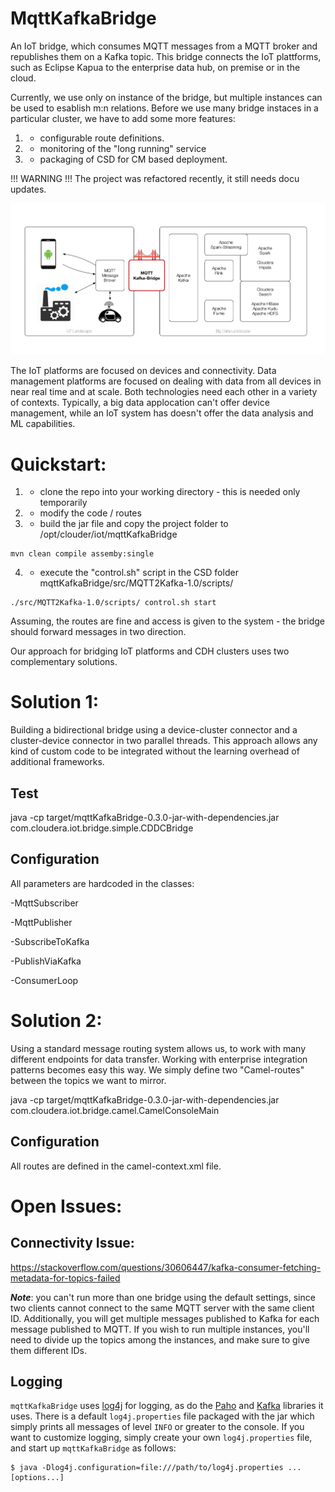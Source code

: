 # MqttKafkaBridge
An IoT bridge, which consumes MQTT messages from a MQTT broker and republishes them on a Kafka topic. This bridge connects the IoT plattforms, such as Eclipse Kapua to the enterprise data hub, on premise or in the cloud.

Currently, we use only on instance of the bridge, but multiple instances can be used to esablish m:n relations.
Before we use many bridge instaces in a particular cluster, we have to add some more features:

1) - configurable route definitions.
2) - monitoring of the "long running" service
3) - packaging of CSD for CM based deployment.

!!! WARNING !!! 
The project was refactored recently, it still needs docu updates.

![sketch](https://github.com/kamir/mqttKafkaBridge/blob/master/docs/MQTT-Kafka-Bridge/Canvas%201.jpg?raw=true "Overview: Bridge between IoT platforms and data management platforms.")

The IoT platforms are focused on devices and connectivity. Data management platforms are focused on dealing with data from all devices in near real time and at scale. Both technologies need each other in a variety of contexts. Typically, a big data applocation can't offer device management, while an IoT system has doesn't offer the data analysis and ML capabilities.

# Quickstart:
1) - clone the repo into your working directory - this is needed only temporarily
2) - modify the code / routes 
3) - build the jar file and copy the project folder to /opt/clouder/iot/mqttKafkaBridge
```
mvn clean compile assemby:single
```
4) - execute the "control.sh" script in the CSD folder mqttKafkaBridge/src/MQTT2Kafka-1.0/scripts/
```
./src/MQTT2Kafka-1.0/scripts/ control.sh start
```
Assuming, the routes are fine and access is given to the system - the bridge should forward messages in two direction.

Our approach for bridging IoT platforms and CDH clusters uses two complementary solutions.

# Solution 1:
Building a bidirectional bridge using a device-cluster connector and a cluster-device connector in two parallel threads.
This approach allows any kind of custom code to be integrated without the learning overhead of additional frameworks.

## Test 
java -cp target/mqttKafkaBridge-0.3.0-jar-with-dependencies.jar com.cloudera.iot.bridge.simple.CDDCBridge 

## Configuration
All parameters are hardcoded in the classes:

-MqttSubscriber

-MqttPublisher

-SubscribeToKafka

-PublishViaKafka

-ConsumerLoop

# Solution 2: 
Using a standard message routing system allows us, to work with many different endpoints for data transfer. Working with enterprise integration patterns becomes easy this way. We simply define two "Camel-routes" between the topics we want to mirror.

java -cp target/mqttKafkaBridge-0.3.0-jar-with-dependencies.jar com.cloudera.iot.bridge.camel.CamelConsoleMain 

## Configuration
All routes are defined in the camel-context.xml file.


# Open Issues:

## Connectivity Issue:
https://stackoverflow.com/questions/30606447/kafka-consumer-fetching-metadata-for-topics-failed

 




***Note***: you can't run more than one bridge using the default settings, since two clients cannot connect to the same MQTT server with the same client ID. 
Additionally, you will get multiple messages published to Kafka for each message published to MQTT. If you wish to run multiple instances, you'll need to divide 
up the topics among the instances, and make sure to give them different IDs.

## Logging
`mqttKafkaBridge` uses [log4j](http://logging.apache.org/log4j/2.x/) for logging, as do the [Paho](http://www.eclipse.org/paho/) 
and [Kafka](http://kafka.apache.org/) libraries it uses. There is a default `log4j.properties` file packaged with the jar which simply prints all messages of level `INFO` or greater to the console. If you want to customize logging, simply create your own `log4j.properties` file, and start up `mqttKafkaBridge` as follows:

    $ java -Dlog4j.configuration=file:///path/to/log4j.properties ... [options...]

